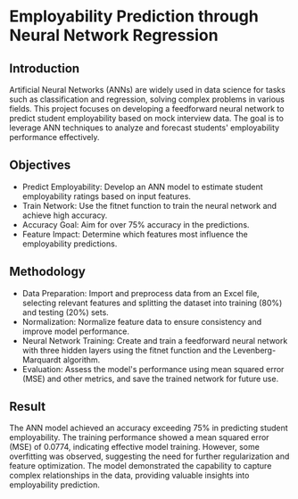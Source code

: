 # Employability Prediction through Neural Network Regression 
Introduction
-
Artificial Neural Networks (ANNs) are widely used in data science for tasks such as classification and regression, solving complex problems in various fields. This project focuses on developing a feedforward neural network to predict student employability based on mock interview data. The goal is to leverage ANN techniques to analyze and forecast students' employability performance effectively.

Objectives
-
- Predict Employability: Develop an ANN model to estimate student employability ratings based on input features.
- Train Network: Use the fitnet function to train the neural network and achieve high accuracy.
- Accuracy Goal: Aim for over 75% accuracy in the predictions.
- Feature Impact: Determine which features most influence the employability predictions.

Methodology
-
- Data Preparation: Import and preprocess data from an Excel file, selecting relevant features and splitting the dataset into training (80%) and testing (20%) sets.
- Normalization: Normalize feature data to ensure consistency and improve model performance.
- Neural Network Training: Create and train a feedforward neural network with three hidden layers using the fitnet function and the Levenberg-Marquardt algorithm.
- Evaluation: Assess the model's performance using mean squared error (MSE) and other metrics, and save the trained network for future use.

Result
-
The ANN model achieved an accuracy exceeding 75% in predicting student employability. The training performance showed a mean squared error (MSE) of 0.0774, indicating effective model training. However, some overfitting was observed, suggesting the need for further regularization and feature optimization. The model demonstrated the capability to capture complex relationships in the data, providing valuable insights into employability prediction.
